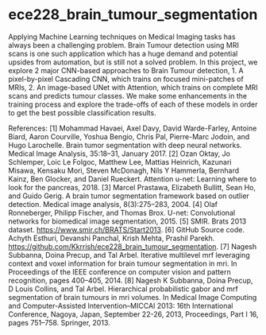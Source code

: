 # ece228_brain_tumour_segmentation

Applying Machine Learning techniques on Medical Imaging tasks has always been a challenging problem. Brain Tumour detection using MRI scans is one such application which has a huge demand and potential upsides from automation, but is still not a solved problem. In this project, we explore 2 major CNN-based approaches to Brain Tumour detection, 1. A pixel-by-pixel Cascading CNN, which trains on focused mini-patches of MRIs, 2. An image-based UNet with Attention, which trains on complete MRI scans and predicts tumour classes. We make some enhancements in the training process and explore the trade-offs of each of these models in order to get the best possible classification results.

References:
[1] Mohammad Havaei, Axel Davy, David Warde-Farley, Antoine Biard, Aaron Courville, Yoshua
Bengio, Chris Pal, Pierre-Marc Jodoin, and Hugo Larochelle. Brain tumor segmentation with
deep neural networks. Medical Image Analysis, 35:18–31, January 2017.
[2] Ozan Oktay, Jo Schlemper, Loic Le Folgoc, Matthew Lee, Mattias Heinrich, Kazunari Misawa,
Kensaku Mori, Steven McDonagh, Nils Y Hammerla, Bernhard Kainz, Ben Glocker, and Daniel
Rueckert. Attention u-net: Learning where to look for the pancreas, 2018.
[3] Marcel Prastawa, Elizabeth Bullitt, Sean Ho, and Guido Gerig. A brain tumor segmentation
framework based on outlier detection. Medical image analysis, 8(3):275–283, 2004.
[4] Olaf Ronneberger, Philipp Fischer, and Thomas Brox. U-net: Convolutional networks for
biomedical image segmentation, 2015.
[5] SMIR. Brats 2013 dataset. https://www.smir.ch/BRATS/Start2013.
[6] GitHub Source code. Achyth Esthuri, Devanshi Panchal, Krish Mehta, Prashil Parekh. https://github.com/Kkrrish/ece228_brain_tumour_segmentation.
[7] Nagesh Subbanna, Doina Precup, and Tal Arbel. Iterative multilevel mrf leveraging context and
voxel information for brain tumour segmentation in mri. In Proceedings of the IEEE conference
on computer vision and pattern recognition, pages 400–405, 2014.
[8] Nagesh K Subbanna, Doina Precup, D Louis Collins, and Tal Arbel. Hierarchical probabilistic
gabor and mrf segmentation of brain tumours in mri volumes. In Medical Image Computing and
Computer-Assisted Intervention–MICCAI 2013: 16th International Conference, Nagoya, Japan,
September 22-26, 2013, Proceedings, Part I 16, pages 751–758. Springer, 2013.
